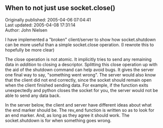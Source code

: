## When to not just use socket.close()  
Originally published: 2005-04-06 07:04:41  
Last updated: 2005-04-08 17:31:14  
Author: John Nielsen  
  
I have implemented a "broken" client/server to show how socket.shutdown can be more useful than a simple socket.close operation. (I rewrote this to hopefully be more clear)

The close operation is not atomic. It implicitly tries to send any remaining data in _addition_ to closing a descriptor.  Splitting this close operation up with the aid of the shutdown command can help avoid bugs.  It gives the server one final way to say, "something went wrong". The server would also know that the client did not end correctly, since the socket should remain open when the client finished sending data. For example, if the function exits unexpectedly and python closes the socket for you, the server would not be able to send any data back.

In the server below, the client and server have different ideas about what the end marker should be. The rev_end function is written so as to look for an end marker. And, as long as they agree it should work. The socket.shutdown is for when something goes wrong.